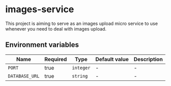 # images-service

This project is aiming to serve as an images upload micro service to use whenever you need to deal with images upload.

## Environment variables

| Name           | Required | Type      | Default value | Description |
| -------------- | -------- | --------- | ------------- | ----------- |
| `PORT`         | true     | `integer` | -             | -           |
| `DATABASE_URL` | true     | `string`  | -             | -           |
